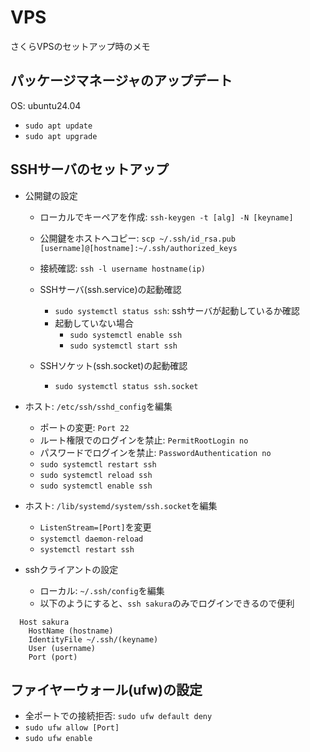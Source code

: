 # VPS

さくらVPSのセットアップ時のメモ

## パッケージマネージャのアップデート

OS: ubuntu24.04

- `sudo apt update`
- `sudo apt upgrade`

## SSHサーバのセットアップ

- 公開鍵の設定

  - ローカルでキーペアを作成: `ssh-keygen -t [alg] -N [keyname]`
  - 公開鍵をホストへコピー: `scp ~/.ssh/id_rsa.pub [username]@[hostname]:~/.ssh/authorized_keys`
  - 接続確認: `ssh -l username hostname(ip)`

  - SSHサーバ(ssh.service)の起動確認

    - `sudo systemctl status ssh`: sshサーバが起動しているか確認
    - 起動していない場合
      - `sudo systemctl enable ssh`
      - `sudo systemctl start ssh`

  - SSHソケット(ssh.socket)の起動確認
    - `sudo systemctl status ssh.socket`

- ホスト: `/etc/ssh/sshd_config`を編集

  - ポートの変更: `Port 22`
  - ルート権限でのログインを禁止: `PermitRootLogin no`
  - パスワードでログインを禁止: `PasswordAuthentication no`
  - `sudo systemctl restart ssh`
  - `sudo systemctl reload ssh`
  - `sudo systemctl enable ssh`

- ホスト: `/lib/systemd/system/ssh.socket`を編集

  - `ListenStream=[Port]`を変更
  - `systemctl daemon-reload`
  - `systemctl restart ssh`

- sshクライアントの設定
  - ローカル: `~/.ssh/config`を編集
  - 以下のようにすると、`ssh sakura`のみでログインできるので便利

```: config
  Host sakura
    HostName (hostname)
    IdentityFile ~/.ssh/(keyname)
    User (username)
    Port (port)
```

## ファイヤーウォール(ufw)の設定

- 全ポートでの接続拒否: `sudo ufw default deny`
- `sudo ufw allow [Port]`
- `sudo ufw enable`
